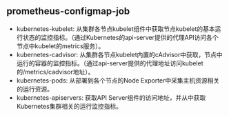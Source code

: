 ## prometheus-configmap-job

- kubernetes-kubelet: 从集群各节点kubelet组件中获取节点kubelet的基本运行状态的监控指标。（通过Kubernetes的api-server提供的代理API访问各个节点中kubelet的metrics服务）。
- kubernetes-cadvisor: 从集群各节点kubelet内置的cAdvisor中获取，节点中运行的容器的监控指标。（通过api-server提供的代理地址访问kubelet的/metrics/cadvisor地址）。
- kubernetes-pods: 从部署到各个节点的Node Exporter中采集主机资源相关的运行资源。
- kubernetes-apiservers: 获取API Server组件的访问地址，并从中获取Kubernetes集群相关的运行监控指标。